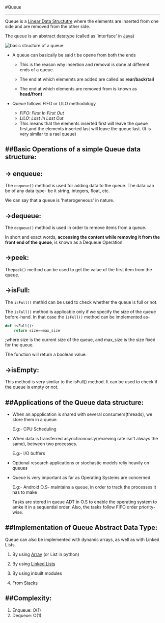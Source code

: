 #Queue
*******

Queue is a [Linear Data Structutre](#) where the elements are inserted from one side and are removed from the other side.

The queue is an abstract datatype (called as 'interface' in [Java](#))


![basic structure of a queue](https://www.etutorialspoint.com/images/ds/doubly-ended_queue.png)


* A queue can basically be said t be opene from both the ends
   * This is the reason why insertion and removal is done at different ends of a queue.

   * The end at which elememts are added are called as **rear/back/tail**
   * The end at which elements are removed from is known as **head/front**

* Queue follows FIFO or LILO methodology
   * *FIFO: First In First Out*
   * *LILO: Last In Last Out*
   * This means that the elements inserted first will leave the queue first,and the elements inserted last will leave the queue last. (It is very similar to a  rael queue)

##Basic Operations of a simple Queue data structure:
----------------------------------------------------

-> enqueue:
-----------

The `enqueue()` method is used for adding data to the queue. The data can be of any data type- be it string, integers, float, etc.

We can say that a queue is 'heterogeneous' in nature.


->dequeue:
----------

The `dequeue()` method is used in order to remove items from a queue.

In short and exact words, **accessing the content while removing it from the front end of the queue**, is known as a Dequeue Operation.

->peek:
-------

The`peek()` method can be used to get the value of the first item from the queue.

->isFull:
---------

The `isFull()` methid can be used to check whether the queue is full or not.

The `isFull()` method is applicable only if we specify the size of the queue before-hand. In that case the `isFull()` method can be implemented as-

```Python
def isFull():
	return size==max_size
```

;where size is the current size of the queue, and max_size is the size fixed for the queue.

The function will return a boolean value.

->isEmpty:
----------

This method is very similar to the isFull() method. It can be used to check if the queue is empty or not.


##Applications of the Queue data structure:
-------------------------------------------

* When an appplication is shared with several consumers(threads), we store them in a queue.

   E.g:- CPU Scheduling

* When data is transferred asynchronously(recieving rate isn't always the same), between two processes.

   E.g:- I/O buffers

* Optional research applications or stochastic models reliy heavily on queues

* Queue is very important as far as Operating Systems are concerned.

   E.g:- Android O.S- maintains a queue, in order to track the processes it has to make

   Tasks are stored in queue ADT in O.S to enable the operating system to amke it in a sequential order.
   Also, the tasks follow FIFO order priority-wise.


##Implementation of Queue Abstract Data Type:
----------------------------------------------

Queue can also be implemented with dynamic arrays, as well as with Linked Lists.

1. By using [Array](#) (or List in python)

2. By using [Linked Lists](#)

3. By using inbuilt modules

4. From [Stacks](#)


##Complexity:
-------------

1. Enqueue: O(1)
2. Dequeue: O(1)
